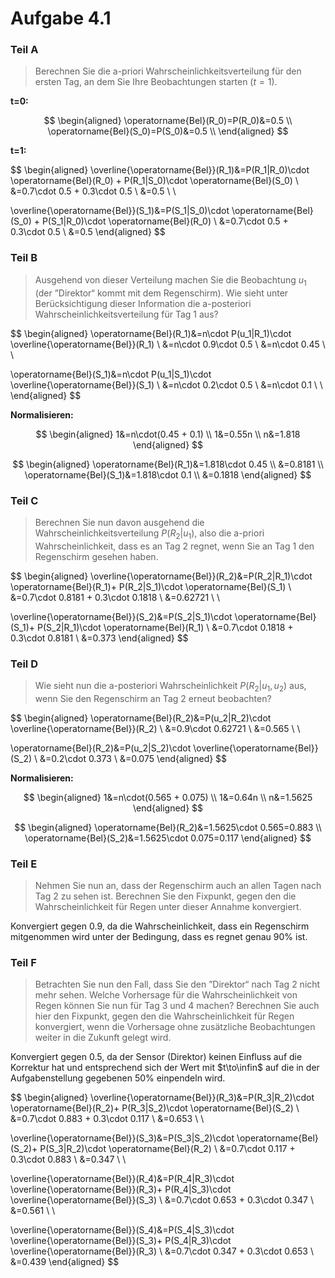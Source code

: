 # Aufgabe 4.1

<!-- NOTE: https://www.tu-chemnitz.de/informatik/KI/edu/robotik/ws2012/robotik_6_2.pdf -->

### Teil A

> Berechnen Sie die a-priori Wahrscheinlichkeitsverteilung für den ersten Tag, an dem Sie Ihre Beobachtungen starten ($t = 1$).

**t=0:**

$$
\begin{aligned}
\operatorname{Bel}(R_0)=P(R_0)&=0.5 \\
\operatorname{Bel}(S_0)=P(S_0)&=0.5 \\
\end{aligned}
$$

**t=1:**

$$
\begin{aligned}
\overline{\operatorname{Bel}}(R_1)&=P(R_1|R_0)\cdot \operatorname{Bel}(R_0) + P(R_1|S_0)\cdot \operatorname{Bel}(S_0) \\
&=0.7\cdot 0.5 + 0.3\cdot 0.5 \\
&=0.5 \\ \\

\overline{\operatorname{Bel}}(S_1)&=P(S_1|S_0)\cdot \operatorname{Bel}(S_0) + P(S_1|R_0)\cdot \operatorname{Bel}(R_0) \\
&=0.7\cdot 0.5 + 0.3\cdot 0.5 \\
&=0.5
\end{aligned}
$$

### Teil B

> Ausgehend von dieser Verteilung machen Sie die Beobachtung $u_1$ (der ”Direktor“ kommt mit dem Regenschirm). Wie sieht unter Berücksichtigung dieser Information die a-posteriori Wahrscheinlichkeitsverteilung für Tag 1 aus?

$$
\begin{aligned}
\operatorname{Bel}(R_1)&=n\cdot P(u_1|R_1)\cdot \overline{\operatorname{Bel}}(R_1) \\
&=n\cdot 0.9\cdot 0.5 \\
&=n\cdot 0.45 \\ \\

\operatorname{Bel}(S_1)&=n\cdot P(u_1|S_1)\cdot \overline{\operatorname{Bel}}(S_1) \\
&=n\cdot 0.2\cdot 0.5 \\
&=n\cdot 0.1 \\ \\
\end{aligned}
$$

**Normalisieren:**

$$
\begin{aligned}
1&=n\cdot(0.45 + 0.1) \\
1&=0.55n \\
n&=1.818
\end{aligned}
$$

$$
\begin{aligned}
\operatorname{Bel}(R_1)&=1.818\cdot 0.45 \\
&=0.8181 \\
\operatorname{Bel}(S_1)&=1.818\cdot 0.1 \\
&=0.1818
\end{aligned}
$$

### Teil C

> Berechnen Sie nun davon ausgehend die Wahrscheinlichkeitsverteilung $P (R_2 | u_1 )$, also die a-priori Wahrscheinlichkeit, dass es an Tag 2 regnet, wenn Sie an Tag 1 den Regenschirm gesehen haben.

$$
\begin{aligned}
\overline{\operatorname{Bel}}(R_2)&=P(R_2|R_1)\cdot \operatorname{Bel}(R_1)+ P(R_2|S_1)\cdot \operatorname{Bel}(S_1) \\
&=0.7\cdot 0.8181 + 0.3\cdot 0.1818 \\
&=0.62721 \\ \\

\overline{\operatorname{Bel}}(S_2)&=P(S_2|S_1)\cdot \operatorname{Bel}(S_1)+ P(S_2|R_1)\cdot \operatorname{Bel}(R_1) \\
&=0.7\cdot 0.1818 + 0.3\cdot 0.8181 \\
&=0.373
\end{aligned}
$$

### Teil D

> Wie sieht nun die a-posteriori Wahrscheinlichkeit $P (R_2 | u_1 , u_2 )$ aus, wenn Sie den Regenschirm an Tag 2 erneut beobachten?

$$
\begin{aligned}
\operatorname{Bel}(R_2)&=P(u_2|R_2)\cdot \overline{\operatorname{Bel}}(R_2) \\
&=0.9\cdot 0.62721 \\
&=0.565 \\ \\

\operatorname{Bel}(R_2)&=P(u_2|S_2)\cdot \overline{\operatorname{Bel}}(S_2) \\
&=0.2\cdot 0.373 \\
&=0.075
\end{aligned}
$$

**Normalisieren:**

$$
\begin{aligned}
1&=n\cdot(0.565 + 0.075) \\
1&=0.64n \\
n&=1.5625
\end{aligned}
$$

$$
\begin{aligned}
\operatorname{Bel}(R_2)&=1.5625\cdot 0.565=0.883 \\
\operatorname{Bel}(S_2)&=1.5625\cdot 0.075=0.117
\end{aligned}
$$

### Teil E

> Nehmen Sie nun an, dass der Regenschirm auch an allen Tagen nach Tag 2 zu sehen ist. Berechnen Sie den Fixpunkt, gegen den die Wahrscheinlichkeit für Regen unter dieser Annahme konvergiert.

Konvergiert gegen $0.9$, da die Wahrscheinlichkeit, dass ein Regenschirm mitgenommen wird unter der Bedingung, dass es regnet genau 90\% ist.

### Teil F

> Betrachten Sie nun den Fall, dass Sie den ”Direktor“ nach Tag 2 nicht mehr sehen. Welche Vorhersage für die Wahrscheinlichkeit von Regen können Sie nun für Tag 3 und 4 machen? Berechnen Sie auch hier den Fixpunkt, gegen den die Wahrscheinlichkeit für Regen konvergiert, wenn die Vorhersage ohne zusätzliche Beobachtungen weiter in die Zukunft gelegt wird.

Konvergiert gegen $0.5$, da der Sensor (Direktor) keinen Einfluss auf die Korrektur hat und entsprechend sich der Wert mit $t\to\infin$ auf die in der Aufgabenstellung gegebenen 50\% einpendeln wird.

$$
\begin{aligned}
\overline{\operatorname{Bel}}(R_3)&=P(R_3|R_2)\cdot \operatorname{Bel}(R_2)+ P(R_3|S_2)\cdot \operatorname{Bel}(S_2) \\
&=0.7\cdot 0.883 + 0.3\cdot 0.117 \\
&=0.653 \\ \\

\overline{\operatorname{Bel}}(S_3)&=P(S_3|S_2)\cdot \operatorname{Bel}(S_2)+ P(S_3|R_2)\cdot \operatorname{Bel}(R_2) \\
&=0.7\cdot 0.117 + 0.3\cdot 0.883 \\
&=0.347 \\ \\

\overline{\operatorname{Bel}}(R_4)&=P(R_4|R_3)\cdot \overline{\operatorname{Bel}}(R_3)+ P(R_4|S_3)\cdot \overline{\operatorname{Bel}}(S_3) \\
&=0.7\cdot 0.653 + 0.3\cdot 0.347 \\
&=0.561 \\ \\

\overline{\operatorname{Bel}}(S_4)&=P(S_4|S_3)\cdot \overline{\operatorname{Bel}}(S_3)+ P(S_4|R_3)\cdot \overline{\operatorname{Bel}}(R_3) \\
&=0.7\cdot 0.347 + 0.3\cdot 0.653 \\
&=0.439
\end{aligned}
$$
